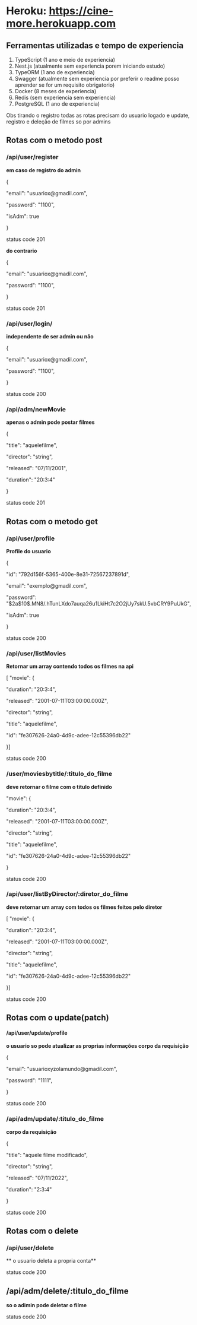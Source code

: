 # Heroku: https://cine-more.herokuapp.com

## Ferramentas utilizadas e tempo de experiencia

1. TypeScript (1 ano e meio de experiencia)
2. Nest.js (atualmente sem experiencia porem iniciando estudo)
3. TypeORM (1 ano de experiencia)
4. Swagger (atualmente sem experiencia por preferir o readme posso aprender se for um requisito obrigatorio)
5. Docker (8 meses de experiencia)
6. Redis (sem experiencia sem experiencia)
7. PostgreSQL (1 ano de experiencia)

Obs tirando o registro todas as rotas precisam do usuario logado e update, registro e deleção de filmes so por admins

## Rotas com o metodo post

### /api/user/register

**em caso de registro do admin**

<p>{
<p>	"email": "usuariox@gmadil.com",
<p>	"password": "1100",
<p>	"isAdm": true
<p>}

status code 201

**do contrario**

<p>{
<p>	"email": "usuariox@gmadil.com",
<p>	"password": "1100",
<p>}

status code 201

### /api/user/login/

**independente de ser admin ou não**

<p>{
<p>	"email": "usuariox@gmadil.com",
<p>	"password": "1100",
<p>}

status code 200

### /api/adm/newMovie

**apenas o admin pode postar filmes**

<p>{
<p>"title": "aquelefilme",
<p>"director": "string",
<p>"released": "07/11/2001",
<p>"duration": "20:3:4"
<p>}

status code 201

## Rotas com o metodo get

### /api/user/profile

**Profile do usuario**

<p>{
<p>"id": "792d156f-5365-400e-8e31-72567237891d",
<p>"email": "exemplo@gmadil.com",
<p>"password": "$2a$10$.MN8/.hTunLXdo7auqa26u1LkiHt7c2O2jUy7skU.5vbCRY9PuUkG",
<p>"isAdm": true
<p>}

status code 200

### /api/user/listMovies

**Retornar um array contendo todos os filmes na api**

<p>[ "movie": {
<p>"duration": "20:3:4",
<p>"released": "2001-07-11T03:00:00.000Z",
<p>"director": "string",
<p>"title": "aquelefilme",
<p>"id": "fe307626-24a0-4d9c-adee-12c55396db22"
<p>}]

status code 200

### /user/moviesbytitle/:titulo_do_filme

**deve retornar o filme com o titulo definido**

<p>"movie": {
<p>"duration": "20:3:4",
<p>"released": "2001-07-11T03:00:00.000Z",
<p>"director": "string",
<p>"title": "aquelefilme",
<p>"id": "fe307626-24a0-4d9c-adee-12c55396db22"
<p>}

status code 200

### /api/user/listByDirector/:diretor_do_filme

**deve retornar um array com todos os filmes feitos pelo diretor**

<p>[ "movie": {
<p>"duration": "20:3:4",
<p>"released": "2001-07-11T03:00:00.000Z",
<p>"director": "string",
<p>"title": "aquelefilme",
<p>"id": "fe307626-24a0-4d9c-adee-12c55396db22"
<p>}]

status code 200

## Rotas com o update(patch)

#### /api/user/update/profile

**o usuario so pode atualizar as proprias informações corpo da requisição**

<p>{
<p>	"email": "usuarioxyzolamundo@gmadil.com",
<p>	"password": "1111",
<p>}

status code 200

### /api/adm/update/:titulo_do_filme

**corpo da requisição**

<p>{
<p>"title": "aquele filme modificado",
<p>"director": "string",
<p>"released": "07/11/2022",
<p>"duration": "2:3:4"
<p>}

status code 200

## Rotas com o delete

### /api/user/delete

** o usuario deleta a propria conta**

status code 200

## /api/adm/delete/:titulo_do_filme

**so o adimin pode deletar o filme**

status code 200

